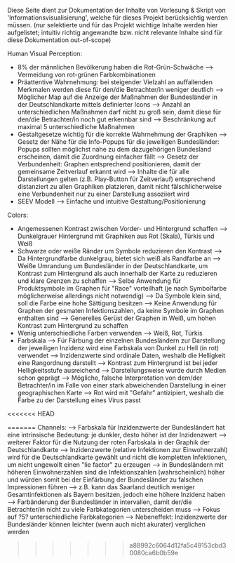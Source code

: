 Diese Seite dient zur Dokumentation der Inhalte von Vorlesung & Skript von 'Informationsvisualisierung', welche für dieses Projekt berücksichtig werden müssen.
(nur selektierte und für das Projekt wichtige Inhalte werden hier aufgelistet; intuitiv richtig angewandte bzw. nicht relevante Inhalte sind für diese Dokumentation out-of-scope)

Human Visual Perception:
- 8% der männlichen Bevölkerung haben die Rot-Grün-Schwäche 
    --> Vermeidung von rot-grünen Farbkombinationen
- Präattentive Wahrnehmung: bei steigender Vielzahl an auffallenden Merkmalen werden diese für den/die Betrachter/in weniger deutlich
    --> Möglicher Map auf die Anzeige der Maßnahmen der Bundesländer in der Deutschlandkarte mittels definierter Icons
    --> Anzahl an unterschiedlichen Maßnahmen darf nicht zu groß sein, damit diese für den/die Betrachter/in noch gut erkennbar sind
    --> Beschränkung auf maximal 5 unterschiedliche Maßnahmen
- Gestaltgesetze wichtig für die korrekte Wahrnehmung der Graphiken
    --> Gesetz der Nähe für die Info-Popups für die jeweiligen Bundesländer: Popups sollten möglichst nahe zu dem dazugehörigen Bundesland erscheinen, damit die Zuordnung einfacher fällt
    --> Gesetz der Verbundenheit: Graphen entsprechend positionieren, damit der gemeinsame Zeitverlauf erkannt wird
        --> Inhalte die für alle Darstellungen gelten (z.B. Play-Button für Zeitverlauf) entsprechend distanziert zu allen Graphiken platzieren, damit nicht fälschlicherweise eine Verbundenheit nur zu einer Darstellung assoziiert wird
- SEEV Modell
    --> Einfache und intuitive Gestaltung/Positionierung

Colors:
- Angemessenen Kontrast zwischen Vorder- und Hintergrund schaffen
    --> Dunkelgrauer Hintergrund mit Graphiken aus Rot (Skala), Türkis und Weiß
- Schwarze oder weiße Ränder um Symbole reduzieren den Kontrast
    --> Da Hintergrundfarbe dunkelgrau, bietet sich weiß als Randfarbe an
    --> Weiße Umrandung um Bundesländer in der Deutschlandkarte, um Kontrast zum Hintergrund als auch innerhalb der Karte zu reduzieren und klare Grenzen zu schaffen
    --> Selbe Anwendung für Produktsymbole im Graphen für "Race" vorteilhaft (je nach Symbolfarbe möglicherweise allerdings nicht notwendig)
        --> Da Symbole klein sind, soll die Farbe eine hohe Sättigung besitzen
    --> Keine Anwendung für Graphen der gesmaten Infektionszahlen, da keine Symbole im Graphen enthalten sind
    --> Generelles Gerüst der Graphen in Weiß, um hohen Kontrast zum Hintergrund zu schaffen
- Wenig unterschiedliche Farben verwenden
    --> Weiß, Rot, Türkis
- Farbskala 
    --> Für Färbung der einzelnen Bundesländern zur Darstellung der jeweiligen Inzidenz wird eine Farbskala von Dunkel zu Hell (in rot) verwendet
        --> Inzidenzwerte sind ordinale Daten, weshalb die Helligkeit eine Rangordnung darstellt
        --> Kontrast zum Hintergrund ist bei jeder Helligkeitsstufe ausreichend
        --> Darstellungsweise wurde durch Medien schon geprägt
            --> Mögliche, falsche Interpretation von dem/der Betrachter/in im Falle von einer stark abweichenden Darstellung in einer geographischen Karte
        --> Rot wird mit "Gefahr" antizipiert, weshalb die Farbe zu der Darstellung eines Virus passt

<<<<<<< HEAD

=======
Channels:
    --> Farbskala für Inzidenzwerte der Bundesländert hat eine intrinsische Bedeutung: je dunkler, desto höher ist der Inzidenzwert
        --> weiterer Faktor für die Nutzung der roten Farbskala in der Graphik der Deutschlandkarte
    --> Inzidenzwerte (relative Infektionen zur Einwohnerzahl) wird für die Deutschlandkarte gewählt und nicht die kompletten Infektionen, um nicht ungewollt einen "lie factor" zu erzeugen
        --> in Bundesländern mit höheren Einwohnerzahlen sind die Infektionszahlen (wahrscheinlich) höher und würden somit bei der Einfärbung der Bundesländer zu falschen Impressionen führen
            --> z.B. kann das Saarland deutlich weniger Gesamtinfektionen als Bayern besitzen, jedoch eine höhere Inzidenz haben
    --> Farbänderung der Bundesländer in intervallen, damit der/die Betrachter/in nicht zu viele Farbkategorien unterscheiden muss
        --> Fokus auf ?5? unterschiedliche Farbkategorien
        --> Nebeneffekt: Inzidenzwerte der Bundesländer können leichter (wenn auch nicht akurater) verglichen werden
>>>>>>> a88992c6064d12fa5c49153cbd30080ca6b0b59e
